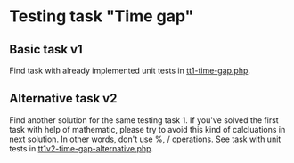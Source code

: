 # Testing task "Time gap"

## Basic task v1

Find task with already implemented unit tests in [tt1-time-gap.php](tt1-time-gap.php).

## Alternative task v2

Find another solution for the same testing task 1. If you've solved the first task with help of mathematic, please try to avoid this kind of calcluations in next solution. In other words, don't use %, / operations. See task with unit tests in [tt1v2-time-gap-alternative.php](tt1v2-time-gap-alternative.php).
